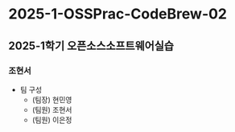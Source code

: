 # 2025-1-OSSPrac-CodeBrew-02
## 2025-1학기 오픈소스소프트웨어실습
### 조현서
- 팀 구성
  - (팀장) 현민영
  - (팀원) 조현서
  - (팀원) 이은정
